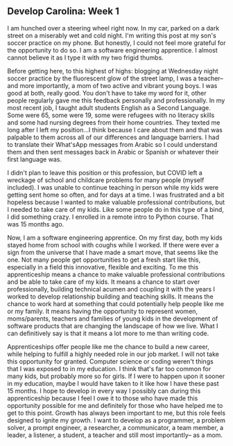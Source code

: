 ## Develop Carolina: Week 1

I am hunched over a steering wheel right now. In my car, parked on a dark street on a miserably wet and cold night. I'm writing this post at my son's soccer practice on my phone. But honestly, I could not feel more grateful for the opportunity to do so. I am a software engineering apprentice. I almost cannot believe it as I type it with my two frigid thumbs. 

Before getting here, to this highest of highs: blogging at Wednesday night soccer practice by the fluorescent glow of the street lamp, I was a teacher–and more importantly, a mom of two active and vibrant young boys. I was good at both, really good. You don't have to take my word for it, other people regularly gave me this feedback personally and professionally. In my most recent job, I taught adult students English as a Second Language. Some were 65, some were 19, some were refugees with no literacy skills and some had nursing degrees from their home countries. They texted me long after I left my position…I think because I care about them and that was palpable to them across all of our differences and language barriers. I had to translate their What'sApp messages from Arabic so I could understand them and then sent messages back in Arabic or Spanish or whatever their first language was. 

I didn't plan to leave this position or this profession, but COVID left a wreckage of school and childcare problems for many people (myself included). I was unable to continue teaching in person while my kids were getting sent home so often, and for days at a time. I was frustrated and a bit hopeless because I wanted to make valuable professional contributions, but I needed to take care of my kids. Like some people do in this type of a bind, I did something crazy. I enrolled in a remote intro to Python course. That was 15 months ago.

Now, I am a software engineering apprentice. On my first day, both my kids stayed home from school with coughs while I worked. If there were ever a sign from the universe that I have made a smart move, that seems like the one. Not many people get opportunities to get a fresh start like this, especially in a field this innovative, flexible and exciting. To me this apprenticeship means a chance to make valuable professional contributions and be able to take care of my kids. It means a chance to start over professionally, building technical acumen and coupling it with the years I worked to develop relationship building and teaching skills. It means the chance to work hard at something that could potentially help people like me or my family. It means having the opportunity to represent women, moms/parents, teachers and families of young kids in the development of software products that are changing the landscape of how we live. What I can definitively say is that it means a lot more to me than writing code.

Apprenticeships offer people like me the chance to build a new career, while helping to fulfill a highly needed role in our job market. I will not take this opportunity for granted. Computer science or coding weren't things that I was exposed to in my education. I think that's far too common for many kids, but probably more so for girls. If I were to happen upon it sooner in my education, maybe I would have taken to it like how I have these past 15 months. I hope to develop in every way I possibly can during this apprenticeship because I feel I owe it to those who have made this opportunity possible for me and definitely for those who have helped me to get to this point. Growth has always been important to me, but this role feels designed to ignite my growth. I want to develop as a programmer, a problem solver, a prompt engineer, a researcher, a communicator, a team member, a leader, a listener, a student, a teacher and still most importantly– as a mom.
